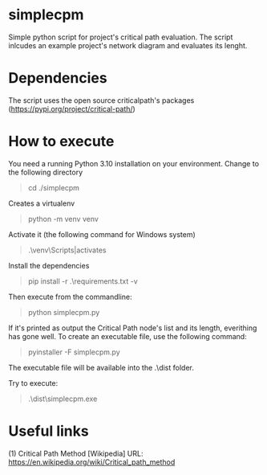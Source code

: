 # simplecpm
Simple python script for project's critical path evaluation.
The script inlcudes an example project's network diagram and
evaluates its lenght.

# Dependencies
The script uses the open source criticalpath's packages (https://pypi.org/project/critical-path/)
# How to execute
You need a running Python 3.10 installation on your environment.
Change to the following directory

> cd ./simplecpm

Creates a virtualenv

> python -m venv venv

Activate it (the following command for Windows system)

> .\venv\Scripts|activates

Install the dependencies

> pip install -r .\requirements.txt -v

Then execute from the commandline:

> python simplecpm.py

If it's printed as output the Critical Path node's list and its length, everithing has gone well.
To create an executable file, use the following command:

> pyinstaller -F simplecpm.py

The executable file will be available into the .\dist folder.

Try to execute:

> .\dist\simplecpm.exe
# Useful links

(1) Critical Path Method [Wikipedia]
URL: https://en.wikipedia.org/wiki/Critical_path_method
